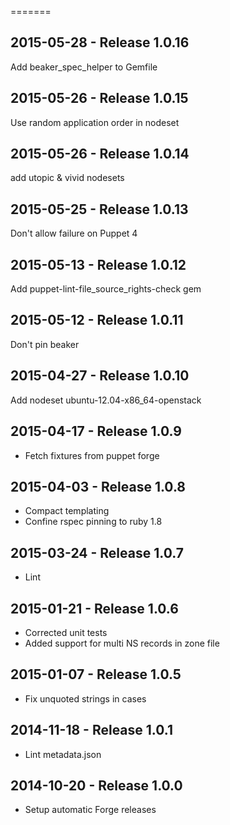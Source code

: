 =======
## 2015-05-28 - Release 1.0.16

Add beaker_spec_helper to Gemfile

## 2015-05-26 - Release 1.0.15

Use random application order in nodeset

## 2015-05-26 - Release 1.0.14

add utopic & vivid nodesets

## 2015-05-25 - Release 1.0.13

Don't allow failure on Puppet 4

## 2015-05-13 - Release 1.0.12

Add puppet-lint-file_source_rights-check gem

## 2015-05-12 - Release 1.0.11

Don't pin beaker

## 2015-04-27 - Release 1.0.10

Add nodeset ubuntu-12.04-x86_64-openstack

## 2015-04-17 - Release 1.0.9

- Fetch fixtures from puppet forge

## 2015-04-03 - Release 1.0.8

- Compact templating
- Confine rspec pinning to ruby 1.8

## 2015-03-24 - Release 1.0.7

- Lint

## 2015-01-21 - Release 1.0.6

- Corrected unit tests
- Added support for multi NS records in zone file

## 2015-01-07 - Release 1.0.5

- Fix unquoted strings in cases

## 2014-11-18 - Release 1.0.1

- Lint metadata.json

## 2014-10-20 - Release 1.0.0

- Setup automatic Forge releases
